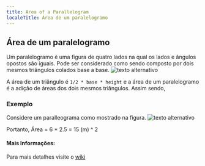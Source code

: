 ```yaml
---
title: Area of a Parallelogram
localeTitle: Área de um paralelogramo
---
```

## Área de um paralelogramo

Um paralelogramo é uma figura de quatro lados na qual os lados e ângulos opostos são iguais. Pode ser considerado como sendo composto por dois mesmos triângulos colados base a base. ![texto alternativo](http://www.onemathematicalcat.org/Math/Geometry_obj/graphics/area_parallelogram.bmp)

A área de um triângulo é `1/2 * base * height` e a área de um paralelogramo é a adição de áreas dos dois mesmos triângulos. Assim sendo,

### Exemplo

Considere um paralleograma como mostrado na figura. ![texto alternativo](http://www.proprofs.com/quiz-school/upload/yuiupload/812246308.jpg)

Portanto, Área = 6 \* 2.5 = 15 (m) ^ 2

#### Mais Informações:

Para mais detalhes visite o [wiki](https://en.wikipedia.org/wiki/Parallelogram)
